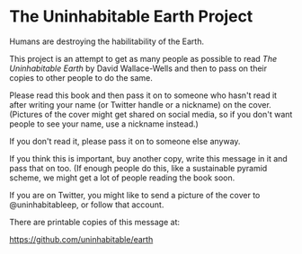 # The Uninhabitable Earth Project

Humans are destroying the habilitability of the Earth.

This project is an attempt to get as many people as possible to read *The Uninhabitable Earth* by David Wallace-Wells and then to pass on their copies to other people to do the same.

Please read this book and then pass it on to someone who hasn't read it after writing your name (or Twitter handle or a nickname) on the cover. (Pictures of the cover might get shared on social media, so if you don't want people to see your name, use a nickname instead.)

If you don't read it, please pass it on to someone else anyway.

If you think this is important, buy another copy, write this message in it and pass that on too. (If enough people do this, like a sustainable pyramid scheme, we might get a lot of people reading the book soon.

If you are on Twitter, you might like to send a picture of the cover to @uninhabitableep, or follow that account.

There are printable copies of this message at:

https://github.com/uninhabitable/earth

